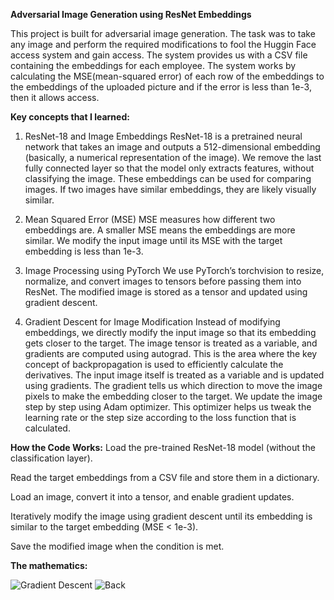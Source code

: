 **Adversarial Image Generation using ResNet Embeddings**

This project is built for adversarial image generation. The task was to take any image and perform the required modifications to fool the Huggin Face access system and gain access. The system provides us with a
CSV file containing the embeddings for each employee. The system works by calculating the MSE(mean-squared error) of each row of the embeddings to the embeddings of the uploaded picture and if the error is less
than 1e-3, then it allows access. 

**Key concepts that I learned:**
1. ResNet-18 and Image Embeddings
ResNet-18 is a pretrained neural network that takes an image and outputs a 512-dimensional embedding (basically, a numerical representation of the image).
We remove the last fully connected layer so that the model only extracts features, without classifying the image.
These embeddings can be used for comparing images. If two images have similar embeddings, they are likely visually similar.

2. Mean Squared Error (MSE)
MSE measures how different two embeddings are.
A smaller MSE means the embeddings are more similar.
We modify the input image until its MSE with the target embedding is less than 1e-3.

3. Image Processing using PyTorch
We use PyTorch’s torchvision to resize, normalize, and convert images to tensors before passing them into ResNet.
The modified image is stored as a tensor and updated using gradient descent.

4. Gradient Descent for Image Modification
Instead of modifying embeddings, we directly modify the input image so that its embedding gets closer to the target.
The image tensor is treated as a variable, and gradients are computed using autograd.
This is the area where the key concept of backpropagation is used to efficiently calculate the derivatives.
The input image itself is treated as a variable and is updated using gradients.
The gradient tells us which direction to move the image pixels to make the embedding closer to the target.
We update the image step by step using Adam optimizer.
This optimizer helps us tweak the learning rate or the step size according to the loss function that is calculated.


**How the Code Works:**
Load the pre-trained ResNet-18 model (without the classification layer).

Read the target embeddings from a CSV file and store them in a dictionary.

Load an image, convert it into a tensor, and enable gradient updates.

Iteratively modify the image using gradient descent until its embedding is similar to the target embedding (MSE < 1e-3).

Save the modified image when the condition is met.



**The mathematics:**

![Gradient Descent](https://github.com/user-attachments/assets/3b1d8a2a-831f-48a2-a46a-f31015407ff0)
![Back](https://github.com/user-attachments/assets/817561dd-f98d-4fc3-bcea-d338c331a649)
